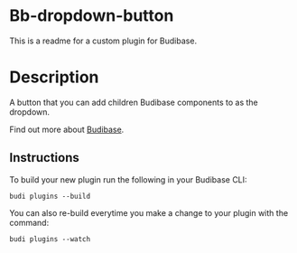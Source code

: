 # Bb-dropdown-button
This is a readme for a custom plugin for Budibase.

# Description
A button that you can add children Budibase components to as the dropdown.

Find out more about [Budibase](https://github.com/Budibase/budibase).

## Instructions

To build your new  plugin run the following in your Budibase CLI:
```
budi plugins --build
```

You can also re-build everytime you make a change to your plugin with the command:
```
budi plugins --watch
```

